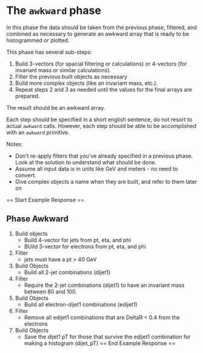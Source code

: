 # The `awkward` phase

In this phase the data should be taken from the previous phase, filtered, and combined as necessary to generate an awkward array that is ready to be histogrammed or plotted.

This phase has several sub-steps:

1. Build 3-vectors (for spacial filtering or calculations) or 4-vectors (for invariant mass or similar calculations).
2. Filter the previous built objects as necessary
3. Build more complex objects (like an invariant mass, etc.).
4. Repeat steps 2 and 3 as needed until the values for the final arrays are prepared.

The result should be an awkward array.

Each step should be specified in a short english sentence, do not resort to actual `awkward` calls. However, each step should be able to be accomplished with an `awkward` primitive.

Notes:

* Don't re-apply filters that you've already specified in a previous phase. Look at the solution to understand what should be done.
* Assume all input data is in units like GeV and meters - no need to convert.
* Give complex objects a name when they are built, and refer to them later on

== Start Example Response ==

## Phase Awkward

1. Build objects
    * Build 4-vector for jets from pt, eta, and phi
    * BUild 3-vector for electrons from pt, eta, and phi
2. Filter
    * jets must have a pt > 40 GeV
3. Build Objects
    * Build all 2-jet combinations (dijet1)
4. Filter
    * Require the 2-jet combinations (dijet1) to have an invariant mass between 80 and 100.
5. Build Objects
    * Build all electron-dijet1 combinations (edijet1)
6. Filter
    * Remove all edijet1 combinations that are DeltaR < 0.4 from the electrons
7. Build Objects
    * Save the dijet1 pT for those that survive the edijet1 combination for making a histogram (dijet_pT)
== End Example Response ==
